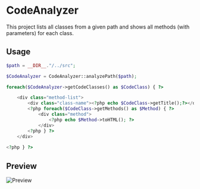 # CodeAnalyzer

This project lists all classes from a given path and shows all methods (with parameters) for each class.

## Usage
```php
$path = __DIR__."/../src";

$CodeAnalyzer = CodeAnalyzer::analyzePath($path);

foreach($CodeAnalyzer->getCodeClasses() as $CodeClass) { ?>

    <div class="method-list">
        <div class="class-name"><?php echo $CodeClass->getTitle();?></div>
        <?php foreach($CodeClass->getMethods() as $Method) { ?>
            <div class="method">
                <?php echo $Method->toHTML(); ?>
            </div>
        <?php } ?>
    </div>
    
<?php } ?>
``` 
## Preview
![Preview](https://i.ibb.co/T2BN8jj/grafik.png)
